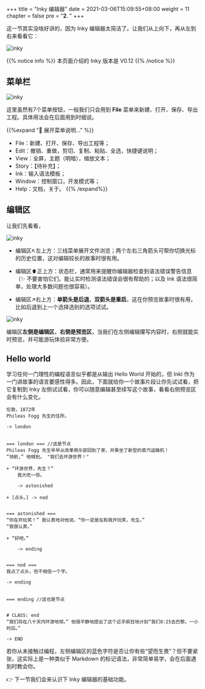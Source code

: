 +++
title = "Inky 编辑器"
date = 2021-03-06T15:09:55+08:00
weight = 11
chapter = false
pre = "<b>2. </b>"
+++

这一节其实没啥好讲的，因为 Inky 编辑器太简洁了。让我们从上向下，再从左到右来看看它：

![inky](/images/learn/inky.jpg)

{{% notice info %}}
本页面介绍的 Inky 版本是 V0.12
{{% /notice %}}


## 菜单栏

![inky](/images/learn/inky1.jpg)

这里虽然有7个菜单按钮，一般我们只会用到 **File** 菜单来新建、打开、保存、导出工程。具体用法会在后面用到时细说。

{{%expand "🔎 展开菜单说明…" %}}
- File：新建、打开、保存、导出工程等；
- Edit：撤销、重做，剪切、复制、粘贴、全选，快捷键说明；
- View：全屏，主题（明暗），缩放文本；
- Story：【待补充】；
- Ink：输入语法模板；
- Window：控制窗口，开发模式等；
- Help：文档，关于。
  {{% /expand%}}

## 编辑区

让我们先看看，

![inky](/images/learn/inky2.jpg)

- 编辑区↖左上方：三线菜单展开文件浏览；两个左右三角箭头可帮你切换光标的历史位置，这对编辑较长的故事时很有用。

- 编辑区⬆正上方：状态栏，通常用来提醒你编辑器检查到语法错误警告信息（✨ 不要害怕它们，能让实时检测语法错误会很有帮助的；以及 Ink 语法很简单，处理大多数问题也很容易）。

- 编辑区↗右上方：**单箭头是后退**，**双箭头是重启**，这在你预览故事时很有用，比如后退到上一个选择选别的选项试试。

![inky](/images/learn/inky3.gif)

编辑区**左侧是编辑区**，**右侧是预览区**，当我们在左侧编辑攥写内容时，右侧就能实时预览，并可能游玩体验非常方便。

## Hello world

学习任何一门理性的编程语言似乎都是从输出 Hello World 开始的，但 Inkl 作为一门讲故事的语言要感性得多。因此，下面就给你一个故事片段让你先试试看，把它复制到 Inky 左侧试试看，你可以随意编辑甚至续写这个故事，看看右侧预览区会有什么变化。

```
伦敦，1872年
Phileas Fogg 先生的住所。

-> london


=== london === //这是节点
Phileas Fogg 先生早早从改革俱乐部回到了家，并乘坐了新型的蒸汽运输机！   
“领航,” 他喊到。 "我们去环游世界！"

+ “环游世界，先生？” 
    我大吃一惊。
    
    -> astonished
    
+ [点头。] -> nod


=== astonished ===
“你在开玩笑！” 我认真地对他说。“你一定是在和我开玩笑，先生。” 
“我很认真。” 

+ “好吧。”

    -> ending


=== nod ===
我点了点头，但不相信一个字。

-> ending


=== ending //这也是节点


# CLASS: end
“我们将在八十天内环游地球。” 他很平静地提出了这个近乎疯狂地计划“我们8:25去巴黎。一小时后。”

-> END

```

若你从未接触过编程，左侧编辑区的蓝色字符是否让你有些“望而生畏”？但不要紧张，这实际上是一种类似于 Markdown 的标记语法，非常简单易学，会在后面遇到时教会你。

👉 下一节我们会来认识下 Inky 编辑器的基础功能。
